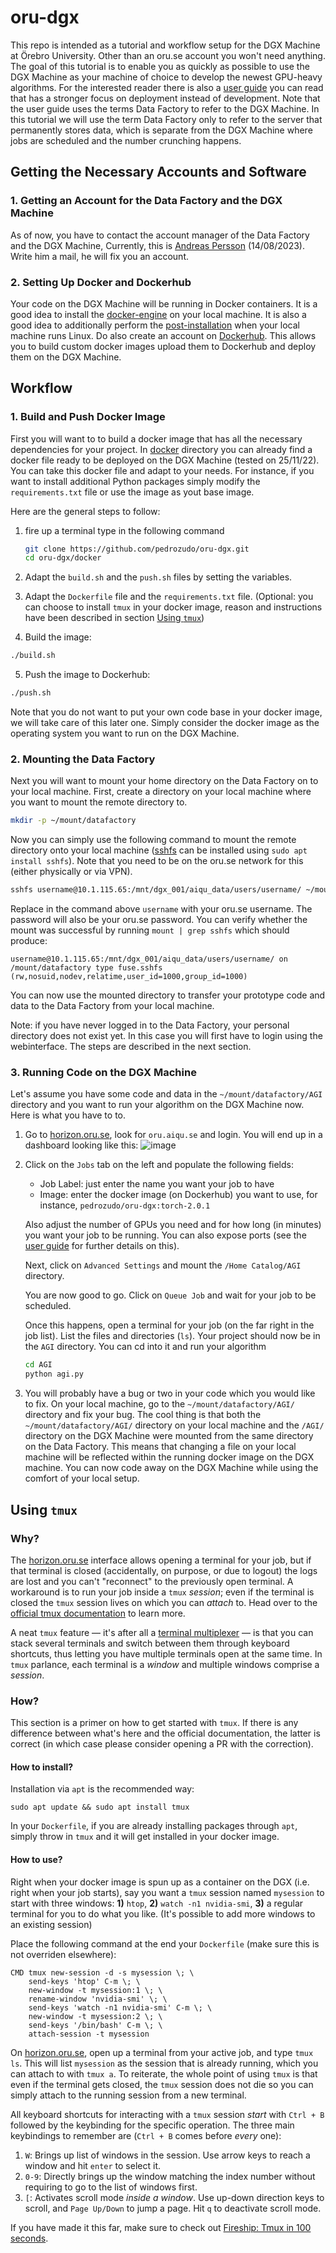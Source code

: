 # oru-dgx

This repo is intended as a tutorial and workflow setup for the DGX Machine at Örebro University. Other than an oru.se account you won't need anything.
The goal of this tutorial is to enable you as quickly as possible to use the DGX Machine as your machine of choice to develop the newest GPU-heavy algorithms.
For the interested reader there is also a [user guide](./userguide_oru_dgx.pdf) you can read that has a stronger focus on deployment instead of development. Note that the user guide uses the terms Data Factory to refer to the DGX Machine. In this tutorial we will use the term Data Factory only to refer to the server that permanently stores data, which is separate from the DGX Machine where jobs are scheduled and the number crunching happens.
<!-- We will now go through the steps of setting up your account and installing all the necessary software for you to start using the DGX Machine. -->

## Getting the Necessary Accounts and Software

### 1. Getting an Account for the Data Factory and the DGX Machine

As of now, you have to contact the account manager of the Data Factory and the DGX Machine, Currently, this is [Andreas Persson](mailto:andreas.persson@oru.se) (14/08/2023). Write him a mail, he will fix you an account.

### 2. Setting Up Docker and Dockerhub
Your code on the DGX Machine will be running in Docker containers. It is a good idea to install the [docker-engine](https://docs.docker.com/engine/install/) on your local machine. It is also a good idea to additionally perform the [post-installation](https://docs.docker.com/engine/install/linux-postinstall/) when your local machine runs Linux. Do also create an account on [Dockerhub](https://hub.docker.com/). This allows you to build custom docker images upload them to Dockerhub and deploy them on the DGX Machine.

## Workflow

### 1. Build and Push Docker Image

First you will want to to build a docker image that has all the necessary dependencies for your project. In [docker](./docker) directory you can already find a docker file ready to be deployed on the DGX Machine (tested on 25/11/22). You can take this docker file and adapt to your needs. For instance, if you want to install additional Python packages simply modify the `requirements.txt` file or use the image as yout base image.

Here are the general steps to follow:

1. fire up a terminal type in the following command
    ```sh
    git clone https://github.com/pedrozudo/oru-dgx.git
    cd oru-dgx/docker 
    ```

2. Adapt the `build.sh` and the `push.sh` files by setting the variables.

3. Adapt the `Dockerfile` file and the `requirements.txt` file. (Optional: you can choose to install `tmux` in your docker image, reason and instructions have been described in section [Using `tmux`](#using-tmux))

4. Build the image:
```sh
./build.sh
```
5. Push the image to Dockerhub:
```sh
./push.sh
```
Note that you do not want to put your own code base in your docker image, we will take care of this later one. Simply consider the docker image as the operating system you want to run on the DGX Machine.


### 2. Mounting the Data Factory

Next you will want to mount your home directory on the Data Factory on to your local machine. First, create a directory on your local machine where you want to mount the remote directory to.
```sh
mkdir -p ~/mount/datafactory
```
Now you can simply use the following command to mount the remote directory onto your local machine ([sshfs](https://github.com/libfuse/sshfs) can be installed using `sudo apt install sshfs`). Note that you need to be on the oru.se network for this (either physically or via VPN).
```sh
sshfs username@10.1.115.65:/mnt/dgx_001/aiqu_data/users/username/ ~/mount/datafactory
```
Replace in the command above `username` with your oru.se username. The password will also be your oru.se password. You can verify whether the mount was successful by running `mount | grep sshfs` which should produce:
```
username@10.1.115.65:/mnt/dgx_001/aiqu_data/users/username/ on /mount/datafactory type fuse.sshfs (rw,nosuid,nodev,relatime,user_id=1000,group_id=1000)
```

You can now use the mounted directory to transfer your prototype code and data to the Data Factory from your local machine.

Note: if you have never logged in to the Data Factory, your personal directory does not exist yet. In this case you will first have to login using the webinterface. The steps are described in the next section. 

### 3. Running Code on the DGX Machine
 Let's assume you have some code and data in the `~/mount/datafactory/AGI` directory and you want to run your algorithm on the DGX Machine now. Here is what you have to to.

 1. Go to [horizon.oru.se](https://horizon.oru.se/portal/webclient/#/launchitems), look for `oru.aiqu.se` and login. You will end up in a dashboard looking like this:
 ![image](images/dashboard.png)
 2. Click on the `Jobs` tab on the left and populate the following fields:
    - Job Label: just enter the name you want your job to have
    - Image: enter the docker image (on Dockerhub) you want to use, for instance, `pedrozudo/oru-dgx:torch-2.0.1`

    Also adjust the number of GPUs you need and for how long (in minutes) you want your job to be running. You can also expose ports (see the [user guide](./userguide_oru_dgx.pdf) for further details on this).

    Next, click on `Advanced Settings` and mount the `/Home Catalog/AGI` directory.

    You are now good to go. Click on `Queue Job` and wait for your job to be scheduled.

    Once this happens, open a terminal for your job (on the far right in the job list). List the files and directories (`ls`). Your project should now be in the `AGI` directory. You can cd into it and run your algorithm
    ```sh
    cd AGI
    python agi.py
    ```

3. You will probably have a bug or two in your code which you would like to fix. On your local machine, go to the `~/mount/datafactory/AGI/` directory and fix your bug. The cool thing is that both the `~/mount/datafactory/AGI/` directory on your local machine and the `/AGI/` directory on the DGX Machine were mounted from the same directory on the Data Factory. This means that changing a file on your local machine will be reflected within the running docker image on the DGX machine. You can now code away on the DGX Machine while using the comfort of your local setup.


## Using `tmux`
### Why?
The [horizon.oru.se](https://horizon.oru.se/portal/webclient/#/launchitems) interface allows opening a terminal for your job, but if that terminal is closed (accidentally, on purpose, or due to logout) the logs are lost and you can't "reconnect" to the previously open terminal. A workaround is to run your job inside a `tmux` _session_; even if the terminal is closed the `tmux` session lives on which you can _attach_ to. Head over to the [official tmux documentation](https://github.com/tmux/tmux/wiki) to learn more.

A neat `tmux` feature — it's after all a [terminal multiplexer](https://en.wikipedia.org/wiki/Terminal_multiplexer) — is that you can stack several terminals and switch between them through keyboard shortcuts, thus letting you have multiple terminals open at the same time. In `tmux` parlance, each terminal is a _window_ and multiple windows comprise a _session_. 
### How?
This section is a primer on how to get started with `tmux`. If there is any difference between what's here and the official documentation, the latter is correct (in which case please consider opening a PR with the correction).

#### How to install?
Installation via `apt` is the recommended way:
```
sudo apt update && sudo apt install tmux
```

In your `Dockerfile`, if you are already installing packages through `apt`, simply throw in `tmux` and it will get installed in your docker image.

#### How to use?
Right when your docker image is spun up as a container on the DGX (i.e. right when your job starts), say you want a `tmux` session named `mysession` to start with three windows: **1)** `htop`, **2)** `watch -n1 nvidia-smi`, **3)** a regular terminal for you to do what you like. (It's possible to add more windows to an existing session)

Place the following command at the end your `Dockerfile` (make sure this is not overriden elsewhere):
```
CMD tmux new-session -d -s mysession \; \
    send-keys 'htop' C-m \; \
    new-window -t mysession:1 \; \
    rename-window 'nvidia-smi' \; \
    send-keys 'watch -n1 nvidia-smi' C-m \; \
    new-window -t mysession:2 \; \
    send-keys '/bin/bash' C-m \; \
    attach-session -t mysession
```

On [horizon.oru.se](https://horizon.oru.se/portal/webclient/#/launchitems), open up a terminal from your active job, and type `tmux ls`. This will list `mysession` as the session that is already running, which you can attach to with `tmux a`. To reiterate, the whole point of using `tmux` is that even if the terminal gets closed, the `tmux` session does not die so you can simply attach to the running session from a new terminal.

All keyboard shortcuts for interacting with a `tmux` session _start_ with `Ctrl + B` followed by the keybinding for the specific operation. The three main keybindings to remember are (`Ctrl + B` comes before _every_ one):
1. `W`: Brings up list of windows in the session. Use arrow keys to reach a window and hit `enter` to select it.
2. `0-9`: Directly brings up the window matching the index number without requiring to go to the list of windows first.
3. `[`: Activates scroll mode _inside a window_. Use up-down direction keys to scroll, and `Page Up/Down` to jump a page. Hit `q` to deactivate scroll mode.

If you have made it this far, make sure to check out [Fireship: Tmux in 100 seconds](https://youtu.be/vtB1J_zCv8I).
